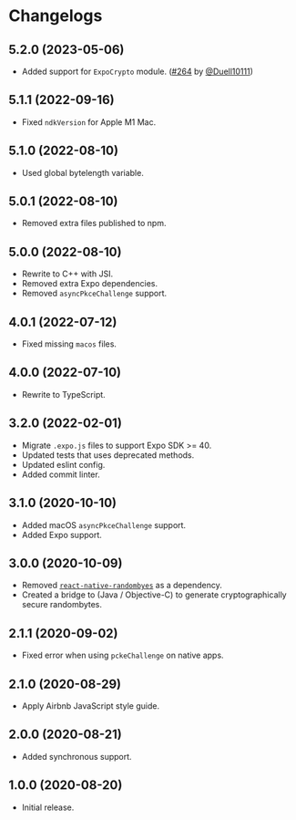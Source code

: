 # Changelogs

## 5.2.0 (2023-05-06)
* Added support for `ExpoCrypto` module. ([#264](https://github.com/dcangulo/react-native-pkce-challenge/pull/264) by [@Duell10111](https://github.com/Duell10111))

## 5.1.1 (2022-09-16)
* Fixed `ndkVersion` for Apple M1 Mac.

## 5.1.0 (2022-08-10)
* Used global bytelength variable.

## 5.0.1 (2022-08-10)
* Removed extra files published to npm.

## 5.0.0 (2022-08-10)
* Rewrite to C++ with JSI.
* Removed extra Expo dependencies.
* Removed `asyncPkceChallenge` support.

## 4.0.1 (2022-07-12)
* Fixed missing `macos` files.

## 4.0.0 (2022-07-10)
* Rewrite to TypeScript.

## 3.2.0 (2022-02-01)
* Migrate `.expo.js` files to support Expo SDK >= 40.
* Updated tests that uses deprecated methods.
* Updated eslint config.
* Added commit linter.

## 3.1.0 (2020-10-10)
* Added macOS `asyncPkceChallenge` support.
* Added Expo support.

## 3.0.0 (2020-10-09)
* Removed [`react-native-randombyes`](https://github.com/mvayngrib/react-native-randombytes) as a dependency.
* Created a bridge to (Java / Objective-C) to generate cryptographically secure randombytes.

## 2.1.1 (2020-09-02)
* Fixed error when using `pckeChallenge` on native apps.

## 2.1.0 (2020-08-29)
* Apply Airbnb JavaScript style guide.

## 2.0.0 (2020-08-21)
* Added synchronous support.

## 1.0.0 (2020-08-20)
* Initial release.
